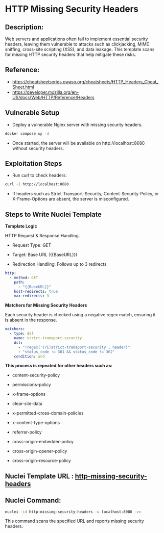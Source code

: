 # HTTP Missing Security Headers

## Description:
Web servers and applications often fail to implement essential security headers, leaving them vulnerable to attacks such as clickjacking, MIME sniffing, cross-site scripting (XSS), and data leakage. This template scans for missing HTTP security headers that help mitigate these risks.

## Reference:
- https://cheatsheetseries.owasp.org/cheatsheets/HTTP_Headers_Cheat_Sheet.html
- https://developer.mozilla.org/en-US/docs/Web/HTTP/Reference/Headers 

## Vulnerable Setup

- Deploy a vulnerable Nginx server with missing security headers.

```bash
docker compose up -d
```

- Once started, the server will be available on http://localhost:8080 without security headers.

## Exploitation Steps

- Run curl to check headers:

```bash
curl -I http://localhost:8080
```

- If headers such as Strict-Transport-Security, Content-Security-Policy, or X-Frame-Options are absent, the server is misconfigured.


## Steps to Write Nuclei Template

**Template Logic**

HTTP Request & Response Handling.

- Request Type: GET

- Target: Base URL ({{BaseURL}})

- Redirection Handling: Follows up to 3 redirects

```yaml
http:
  - method: GET
    path:
      - "{{BaseURL}}"
    host-redirects: true
    max-redirects: 3
```

**Matchers for Missing Security Headers**

Each security header is checked using a negative regex match, ensuring it is absent in the response.

```yaml
matchers:
  - type: dsl
    name: strict-transport-security
    dsl:
      - "!regex('(?i)strict-transport-security', header)"
      - "status_code != 301 && status_code != 302"
    condition: and
```

**This process is repeated for other headers such as:**

- content-security-policy

- permissions-policy

- x-frame-options

- clear-site-data

- x-permitted-cross-domain-policies

- x-content-type-options

- referrer-policy

- cross-origin-embedder-policy

- cross-origin-opener-policy

- cross-origin-resource-policy


## Nuclei Template URL : [http-missing-security-headers](https://github.com/projectdiscovery/nuclei-templates/blob/main/http/misconfiguration/http-missing-security-headers.yaml)

## Nuclei Command:

```bash
nuclei -id http-missing-security-headers -u localhost:8080 -vv
```

This command scans the specified URL and reports missing security headers.


